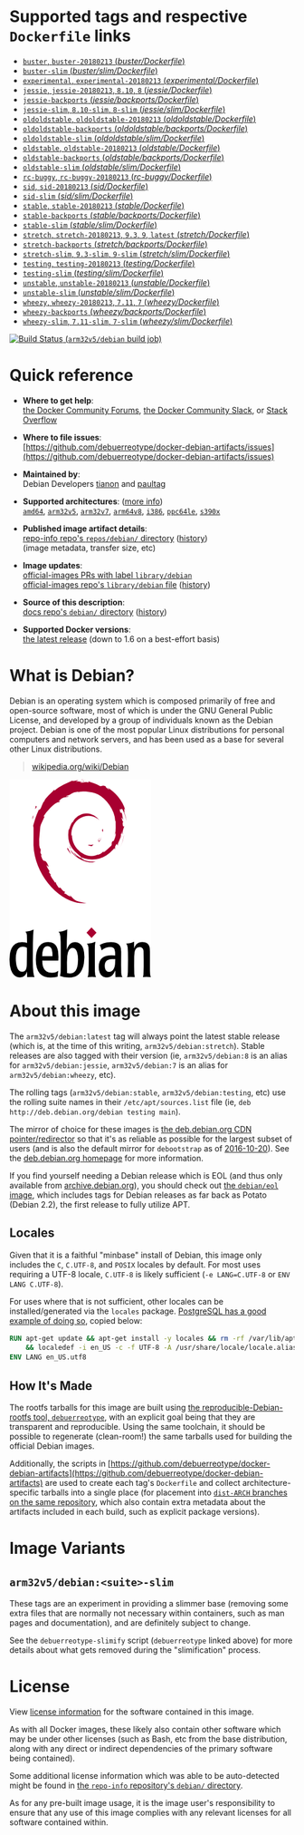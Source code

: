 <!--

********************************************************************************

WARNING:

    DO NOT EDIT "debian/README.md"

    IT IS AUTO-GENERATED

    (from the other files in "debian/" combined with a set of templates)

********************************************************************************

-->

# Supported tags and respective `Dockerfile` links

-	[`buster`, `buster-20180213` (*buster/Dockerfile*)](https://github.com/debuerreotype/docker-debian-artifacts/blob/7fe633ab4e84e4a2ba86dc730ab92df823aa2564/buster/Dockerfile)
-	[`buster-slim` (*buster/slim/Dockerfile*)](https://github.com/debuerreotype/docker-debian-artifacts/blob/7fe633ab4e84e4a2ba86dc730ab92df823aa2564/buster/slim/Dockerfile)
-	[`experimental`, `experimental-20180213` (*experimental/Dockerfile*)](https://github.com/debuerreotype/docker-debian-artifacts/blob/7fe633ab4e84e4a2ba86dc730ab92df823aa2564/experimental/Dockerfile)
-	[`jessie`, `jessie-20180213`, `8.10`, `8` (*jessie/Dockerfile*)](https://github.com/debuerreotype/docker-debian-artifacts/blob/7fe633ab4e84e4a2ba86dc730ab92df823aa2564/jessie/Dockerfile)
-	[`jessie-backports` (*jessie/backports/Dockerfile*)](https://github.com/debuerreotype/docker-debian-artifacts/blob/7fe633ab4e84e4a2ba86dc730ab92df823aa2564/jessie/backports/Dockerfile)
-	[`jessie-slim`, `8.10-slim`, `8-slim` (*jessie/slim/Dockerfile*)](https://github.com/debuerreotype/docker-debian-artifacts/blob/7fe633ab4e84e4a2ba86dc730ab92df823aa2564/jessie/slim/Dockerfile)
-	[`oldoldstable`, `oldoldstable-20180213` (*oldoldstable/Dockerfile*)](https://github.com/debuerreotype/docker-debian-artifacts/blob/7fe633ab4e84e4a2ba86dc730ab92df823aa2564/oldoldstable/Dockerfile)
-	[`oldoldstable-backports` (*oldoldstable/backports/Dockerfile*)](https://github.com/debuerreotype/docker-debian-artifacts/blob/7fe633ab4e84e4a2ba86dc730ab92df823aa2564/oldoldstable/backports/Dockerfile)
-	[`oldoldstable-slim` (*oldoldstable/slim/Dockerfile*)](https://github.com/debuerreotype/docker-debian-artifacts/blob/7fe633ab4e84e4a2ba86dc730ab92df823aa2564/oldoldstable/slim/Dockerfile)
-	[`oldstable`, `oldstable-20180213` (*oldstable/Dockerfile*)](https://github.com/debuerreotype/docker-debian-artifacts/blob/7fe633ab4e84e4a2ba86dc730ab92df823aa2564/oldstable/Dockerfile)
-	[`oldstable-backports` (*oldstable/backports/Dockerfile*)](https://github.com/debuerreotype/docker-debian-artifacts/blob/7fe633ab4e84e4a2ba86dc730ab92df823aa2564/oldstable/backports/Dockerfile)
-	[`oldstable-slim` (*oldstable/slim/Dockerfile*)](https://github.com/debuerreotype/docker-debian-artifacts/blob/7fe633ab4e84e4a2ba86dc730ab92df823aa2564/oldstable/slim/Dockerfile)
-	[`rc-buggy`, `rc-buggy-20180213` (*rc-buggy/Dockerfile*)](https://github.com/debuerreotype/docker-debian-artifacts/blob/7fe633ab4e84e4a2ba86dc730ab92df823aa2564/rc-buggy/Dockerfile)
-	[`sid`, `sid-20180213` (*sid/Dockerfile*)](https://github.com/debuerreotype/docker-debian-artifacts/blob/7fe633ab4e84e4a2ba86dc730ab92df823aa2564/sid/Dockerfile)
-	[`sid-slim` (*sid/slim/Dockerfile*)](https://github.com/debuerreotype/docker-debian-artifacts/blob/7fe633ab4e84e4a2ba86dc730ab92df823aa2564/sid/slim/Dockerfile)
-	[`stable`, `stable-20180213` (*stable/Dockerfile*)](https://github.com/debuerreotype/docker-debian-artifacts/blob/7fe633ab4e84e4a2ba86dc730ab92df823aa2564/stable/Dockerfile)
-	[`stable-backports` (*stable/backports/Dockerfile*)](https://github.com/debuerreotype/docker-debian-artifacts/blob/7fe633ab4e84e4a2ba86dc730ab92df823aa2564/stable/backports/Dockerfile)
-	[`stable-slim` (*stable/slim/Dockerfile*)](https://github.com/debuerreotype/docker-debian-artifacts/blob/7fe633ab4e84e4a2ba86dc730ab92df823aa2564/stable/slim/Dockerfile)
-	[`stretch`, `stretch-20180213`, `9.3`, `9`, `latest` (*stretch/Dockerfile*)](https://github.com/debuerreotype/docker-debian-artifacts/blob/7fe633ab4e84e4a2ba86dc730ab92df823aa2564/stretch/Dockerfile)
-	[`stretch-backports` (*stretch/backports/Dockerfile*)](https://github.com/debuerreotype/docker-debian-artifacts/blob/7fe633ab4e84e4a2ba86dc730ab92df823aa2564/stretch/backports/Dockerfile)
-	[`stretch-slim`, `9.3-slim`, `9-slim` (*stretch/slim/Dockerfile*)](https://github.com/debuerreotype/docker-debian-artifacts/blob/7fe633ab4e84e4a2ba86dc730ab92df823aa2564/stretch/slim/Dockerfile)
-	[`testing`, `testing-20180213` (*testing/Dockerfile*)](https://github.com/debuerreotype/docker-debian-artifacts/blob/7fe633ab4e84e4a2ba86dc730ab92df823aa2564/testing/Dockerfile)
-	[`testing-slim` (*testing/slim/Dockerfile*)](https://github.com/debuerreotype/docker-debian-artifacts/blob/7fe633ab4e84e4a2ba86dc730ab92df823aa2564/testing/slim/Dockerfile)
-	[`unstable`, `unstable-20180213` (*unstable/Dockerfile*)](https://github.com/debuerreotype/docker-debian-artifacts/blob/7fe633ab4e84e4a2ba86dc730ab92df823aa2564/unstable/Dockerfile)
-	[`unstable-slim` (*unstable/slim/Dockerfile*)](https://github.com/debuerreotype/docker-debian-artifacts/blob/7fe633ab4e84e4a2ba86dc730ab92df823aa2564/unstable/slim/Dockerfile)
-	[`wheezy`, `wheezy-20180213`, `7.11`, `7` (*wheezy/Dockerfile*)](https://github.com/debuerreotype/docker-debian-artifacts/blob/7fe633ab4e84e4a2ba86dc730ab92df823aa2564/wheezy/Dockerfile)
-	[`wheezy-backports` (*wheezy/backports/Dockerfile*)](https://github.com/debuerreotype/docker-debian-artifacts/blob/7fe633ab4e84e4a2ba86dc730ab92df823aa2564/wheezy/backports/Dockerfile)
-	[`wheezy-slim`, `7.11-slim`, `7-slim` (*wheezy/slim/Dockerfile*)](https://github.com/debuerreotype/docker-debian-artifacts/blob/7fe633ab4e84e4a2ba86dc730ab92df823aa2564/wheezy/slim/Dockerfile)

[![Build Status](https://doi-janky.infosiftr.net/job/multiarch/job/arm32v5/job/debian/badge/icon) (`arm32v5/debian` build job)](https://doi-janky.infosiftr.net/job/multiarch/job/arm32v5/job/debian/)

# Quick reference

-	**Where to get help**:  
	[the Docker Community Forums](https://forums.docker.com/), [the Docker Community Slack](https://blog.docker.com/2016/11/introducing-docker-community-directory-docker-community-slack/), or [Stack Overflow](https://stackoverflow.com/search?tab=newest&q=docker)

-	**Where to file issues**:  
	[https://github.com/debuerreotype/docker-debian-artifacts/issues](https://github.com/debuerreotype/docker-debian-artifacts/issues)

-	**Maintained by**:  
	Debian Developers [tianon](https://qa.debian.org/developer.php?login=tianon) and [paultag](https://qa.debian.org/developer.php?login=paultag)

-	**Supported architectures**: ([more info](https://github.com/docker-library/official-images#architectures-other-than-amd64))  
	[`amd64`](https://hub.docker.com/r/amd64/debian/), [`arm32v5`](https://hub.docker.com/r/arm32v5/debian/), [`arm32v7`](https://hub.docker.com/r/arm32v7/debian/), [`arm64v8`](https://hub.docker.com/r/arm64v8/debian/), [`i386`](https://hub.docker.com/r/i386/debian/), [`ppc64le`](https://hub.docker.com/r/ppc64le/debian/), [`s390x`](https://hub.docker.com/r/s390x/debian/)

-	**Published image artifact details**:  
	[repo-info repo's `repos/debian/` directory](https://github.com/docker-library/repo-info/blob/master/repos/debian) ([history](https://github.com/docker-library/repo-info/commits/master/repos/debian))  
	(image metadata, transfer size, etc)

-	**Image updates**:  
	[official-images PRs with label `library/debian`](https://github.com/docker-library/official-images/pulls?q=label%3Alibrary%2Fdebian)  
	[official-images repo's `library/debian` file](https://github.com/docker-library/official-images/blob/master/library/debian) ([history](https://github.com/docker-library/official-images/commits/master/library/debian))

-	**Source of this description**:  
	[docs repo's `debian/` directory](https://github.com/docker-library/docs/tree/master/debian) ([history](https://github.com/docker-library/docs/commits/master/debian))

-	**Supported Docker versions**:  
	[the latest release](https://github.com/docker/docker-ce/releases/latest) (down to 1.6 on a best-effort basis)

# What is Debian?

Debian is an operating system which is composed primarily of free and open-source software, most of which is under the GNU General Public License, and developed by a group of individuals known as the Debian project. Debian is one of the most popular Linux distributions for personal computers and network servers, and has been used as a base for several other Linux distributions.

> [wikipedia.org/wiki/Debian](https://en.wikipedia.org/wiki/Debian)

![logo](https://raw.githubusercontent.com/docker-library/docs/b449be7df57e9ed9086bb5821bfb5d6cdc5d67a4/debian/logo.png)

# About this image

The `arm32v5/debian:latest` tag will always point the latest stable release (which is, at the time of this writing, `arm32v5/debian:stretch`). Stable releases are also tagged with their version (ie, `arm32v5/debian:8` is an alias for `arm32v5/debian:jessie`, `arm32v5/debian:7` is an alias for `arm32v5/debian:wheezy`, etc).

The rolling tags (`arm32v5/debian:stable`, `arm32v5/debian:testing`, etc) use the rolling suite names in their `/etc/apt/sources.list` file (ie, `deb http://deb.debian.org/debian testing main`).

The mirror of choice for these images is [the deb.debian.org CDN pointer/redirector](https://deb.debian.org) so that it's as reliable as possible for the largest subset of users (and is also the default mirror for `debootstrap` as of [2016-10-20](https://anonscm.debian.org/cgit/d-i/debootstrap.git/commit/?id=9e8bc60ad1ccf3a25ce7890526b70059f3e770de)). See the [deb.debian.org homepage](https://deb.debian.org) for more information.

If you find yourself needing a Debian release which is EOL (and thus only available from [archive.debian.org](http://archive.debian.org)), you should check out [the `debian/eol` image](https://hub.docker.com/r/debian/eol/), which includes tags for Debian releases as far back as Potato (Debian 2.2), the first release to fully utilize APT.

## Locales

Given that it is a faithful "minbase" install of Debian, this image only includes the `C`, `C.UTF-8`, and `POSIX` locales by default. For most uses requiring a UTF-8 locale, `C.UTF-8` is likely sufficient (`-e LANG=C.UTF-8` or `ENV LANG C.UTF-8`).

For uses where that is not sufficient, other locales can be installed/generated via the `locales` package. [PostgreSQL has a good example of doing so](https://github.com/docker-library/postgres/blob/69bc540ecfffecce72d49fa7e4a46680350037f9/9.6/Dockerfile#L21-L24), copied below:

```dockerfile
RUN apt-get update && apt-get install -y locales && rm -rf /var/lib/apt/lists/* \
	&& localedef -i en_US -c -f UTF-8 -A /usr/share/locale/locale.alias en_US.UTF-8
ENV LANG en_US.utf8
```

## How It's Made

The rootfs tarballs for this image are built using [the reproducible-Debian-rootfs tool, `debuerreotype`](https://github.com/debuerreotype/debuerreotype), with an explicit goal being that they are transparent and reproducible. Using the same toolchain, it should be possible to regenerate (clean-room!) the same tarballs used for building the official Debian images.

Additionally, the scripts in [https://github.com/debuerreotype/docker-debian-artifacts](https://github.com/debuerreotype/docker-debian-artifacts) are used to create each tag's `Dockerfile` and collect architecture-specific tarballs into a single place (for placement into [`dist-ARCH` branches on the same repository](https://github.com/debuerreotype/docker-debian-artifacts/branches), which also contain extra metadata about the artifacts included in each build, such as explicit package versions).

# Image Variants

## `arm32v5/debian:<suite>-slim`

These tags are an experiment in providing a slimmer base (removing some extra files that are normally not necessary within containers, such as man pages and documentation), and are definitely subject to change.

See the `debuerreotype-slimify` script (`debuerreotype` linked above) for more details about what gets removed during the "slimification" process.

# License

View [license information](https://www.debian.org/social_contract#guidelines) for the software contained in this image.

As with all Docker images, these likely also contain other software which may be under other licenses (such as Bash, etc from the base distribution, along with any direct or indirect dependencies of the primary software being contained).

Some additional license information which was able to be auto-detected might be found in [the `repo-info` repository's `debian/` directory](https://github.com/docker-library/repo-info/tree/master/repos/debian).

As for any pre-built image usage, it is the image user's responsibility to ensure that any use of this image complies with any relevant licenses for all software contained within.
